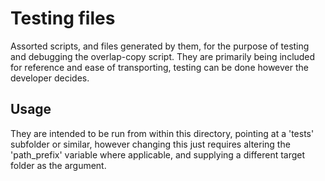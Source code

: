 # Testing files

 Assorted scripts, and files generated by them, for the purpose of testing and debugging
 the overlap-copy script. They are primarily being included for reference and ease of 
 transporting, testing can be done however the developer decides.


## Usage

 They are intended to be run from within this directory, pointing at a 'tests' subfolder
 or similar, however changing this just requires altering the 'path_prefix' variable 
 where applicable, and supplying a different target folder as the argument.

